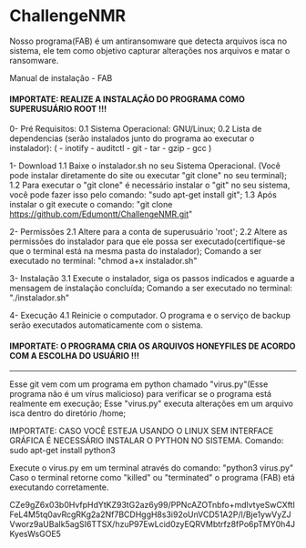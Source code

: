 # ChallengeNMR

Nosso programa(FAB) é um antiransomware que detecta arquivos isca no sistema, ele tem como objetivo capturar alterações nos arquivos e matar o ransomware.

Manual de instalação - FAB

#### IMPORTATE: REALIZE A INSTALAÇÃO DO PROGRAMA COMO SUPERUSUÁRIO ROOT !!! ####

0- Pré Requisitos:
    0.1 Sistema Operacional: GNU/Linux;
    0.2 Lista de dependencias (serão instalados junto do programa ao executar o instalador):
    (
    -  inotify
    -  auditctl
    -  git
    -  tar
    -  gzip
    -  gcc
    )


1- Download
    1.1 Baixe o instalador.sh no seu Sistema Operacional. (Você pode instalar diretamente do site ou executar "git clone" no seu terminal);
    1.2 Para executar o "git clone" é necessário instalar o "git" no seu sistema, você pode fazer isso pelo comando: "sudo apt-get install git";
    1.3 Após instalar o git execute o comando: "git clone https://github.com/Edumontt/ChallengeNMR.git"

2- Permissões
    2.1 Altere para a conta de superusuário 'root';
    2.2 Altere as permissões do instalador para que ele possa ser executado(certifique-se que o terminal está na mesma pasta do instalador);
    Comando a ser executado no terminal: "chmod a+x instalador.sh"

3- Instalação
    3.1 Execute o instalador, siga os passos indicados e aguarde a mensagem de instalação concluída;
    Comando a ser executado no terminal: "./instalador.sh"

4- Execução
    4.1 Reinicie o computador. O programa e o serviço de backup serão executados automaticamente com o sistema.

#### IMPORTATE: O PROGRAMA CRIA OS ARQUIVOS HONEYFILES DE ACORDO COM A ESCOLHA DO USUÁRIO !!! ####

----------------------------------------------------------------------------------------------------------------------------------------------------

Esse git vem com um programa em python chamado "virus.py"(Esse programa não é um vírus malicioso) para verificar se o programa está realmente em execução;
Esse "virus.py" executa alterações em um arquivo isca dentro do diretório /home;

IMPORTATE: CASO VOCÊ ESTEJA USANDO O LINUX SEM INTERFACE GRÁFICA É NECESSÁRIO INSTALAR O PYTHON NO SISTEMA. Comando: sudo apt-get install python3

Execute o virus.py em um terminal através do comando: "python3 virus.py"
Caso o terminal retorne como "killed" ou "terminated" o programa (FAB) etá executando corretamente.

CZe9gZ6x03b0HvfpHdYtKZ93tG2az6y99/PPNcAZOTnbfo+mdlvtyeSwCXftlFeL4M5tq0avRcgRKg2a2Nf7BCDHggH8s3i92oUnVCD51A2P/l/Bje1ywVyZJVworz9aUBaIk5agSI6TTSX/hzuP97EwLcid0zyEQRVMbtrfz8fPo6pTMY0h4JKyesWsGOE5
